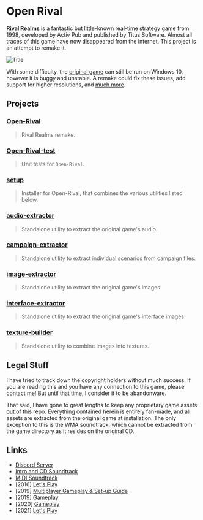 # Open Rival

**Rival Realms** is a fantastic but little-known real-time strategy game from 1998, developed by Activ Pub and published by Titus Software. Almost all traces of this game have now disappeared from the internet. This project is an attempt to remake it.

![Title](http://danjb.com/images/rival_realms/title.jpg)

With some difficulty, the [original game](https://www.old-games.com/download/5514/rival-realms) can still be run on Windows 10, however it is buggy and unstable. A remake could fix these issues, add support for higher resolutions, and [much more](https://github.com/Danjb1/open-rival/blob/master/docs/TODO.md#enhancements).

## Projects

### [Open-Rival](/Open-Rival)

> Rival Realms remake.

### [Open-Rival-test](/Open-Rival-test)

> Unit tests for `Open-Rival`.

### [setup](/setup)

> Installer for Open-Rival, that combines the various utilities listed below.

### [audio-extractor](/audio-extractor)

> Standalone utility to extract the original game's audio.

### [campaign-extractor](/campaign-extractor)

> Standalone utility to extract individual scenarios from campaign files.

### [image-extractor](/image-extractor)

> Standalone utility to extract the original game's images.

### [interface-extractor](/interface-extractor)

> Standalone utility to extract the original game's interface images.

### [texture-builder](/texture-builder)

> Standalone utility to combine images into textures.

## Legal Stuff

I have tried to track down the copyright holders without much success. If you are reading this and you have any connection to this game, please contact me! But until that time, I consider it to be abandonware.

That said, I have gone to great lengths to keep any proprietary game assets out of this repo. Everything contained herein is entirely fan-made, and all assets are extracted from the original game at installation. The only exception to this is the WMA soundtrack, which cannot be extracted from the game directory as it resides on the original CD.

## Links

 - [Discord Server](https://discord.gg/R7E4KWT)
 - [Intro and CD Soundtrack](https://youtube.com/playlist?list=PL6389EE9ABE2B104B)
 - [MIDI Soundtrack](https://youtube.com/playlist?list=PLfJwVz0VSvZn0sx5pwbGimYG6NtHA3TZP)
 - [2016] [Let's Play](https://youtu.be/bSefVvZnxKs)
 - [2019] [Multiplayer Gameplay & Set-up Guide](https://youtu.be/KzTm1MCKrLI)
 - [2019] [Gameplay](https://youtu.be/3VcExo3szcc)
 - [2020] [Gameplay](https://youtu.be/3dcCDnHEAzc)
 - [2021] [Let's Play](https://youtube.com/playlist?list=PLFl3jwQIfR7-yusWQIiqZ-5LarDx-ixdS)
